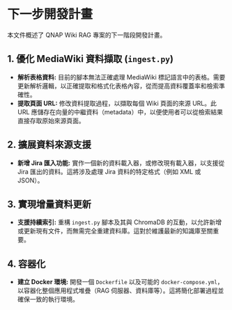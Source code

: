 # 下一步開發計畫

本文件概述了 QNAP Wiki RAG 專案的下一階段開發計畫。

## 1. 優化 MediaWiki 資料擷取 (`ingest.py`)

-   **解析表格資料:** 目前的腳本無法正確處理 MediaWiki 標記語言中的表格。需要更新解析邏輯，以正確提取和格式化表格內容，從而提高資料覆蓋率和檢索準確性。
-   **提取頁面 URL:** 修改資料提取過程，以擷取每個 Wiki 頁面的來源 URL。此 URL 應儲存在向量的中繼資料（metadata）中，以便使用者可以從檢索結果直接存取原始來源頁面。

## 2. 擴展資料來源支援

-   **新增 Jira 匯入功能:** 實作一個新的資料載入器，或修改現有載入器，以支援從 Jira 匯出的資料。這將涉及處理 Jira 資料的特定格式（例如 XML 或 JSON）。

## 3. 實現增量資料更新

-   **支援持續索引:** 重構 `ingest.py` 腳本及其與 ChromaDB 的互動，以允許新增或更新現有文件，而無需完全重建資料庫。這對於維護最新的知識庫至關重要。

## 4. 容器化

-   **建立 Docker 環境:** 開發一個 `Dockerfile` 以及可能的 `docker-compose.yml`，以容器化整個應用程式堆疊（RAG 伺服器、資料庫等）。這將簡化部署過程並確保一致的執行環境。
